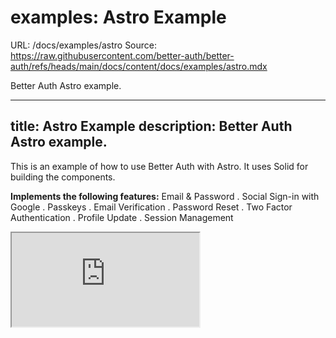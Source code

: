 # examples: Astro Example
URL: /docs/examples/astro
Source: https://raw.githubusercontent.com/better-auth/better-auth/refs/heads/main/docs/content/docs/examples/astro.mdx

Better Auth Astro example.

***

title: Astro Example
description: Better Auth Astro example.
---------------------------------------

This is an example of how to use Better Auth with Astro. It uses Solid for building the components.

**Implements the following features:**
Email & Password . Social Sign-in with Google . Passkeys . Email Verification . Password Reset . Two Factor Authentication . Profile Update . Session Management

<ForkButton url="better-auth/examples/tree/main/astro-example" />

<iframe
  src="https://stackblitz.com/github/better-auth/examples/tree/main/astro-example?codemirror=1&fontsize=14&hidenavigation=1&runonclick=1&hidedevtools=1"
  style={{
    width: "100%",
    height: "500px",
    border: 0,
    borderRadius: "4px",
    overflow: "hidden"
 }}
  title="Better Auth Astro+Solid Example"
  allow="accelerometer; ambient-light-sensor; camera; encrypted-media; geolocation; gyroscope; hid; microphone; midi; payment; usb; vr; xr-spatial-tracking"
  sandbox="allow-forms allow-modals allow-popups allow-presentation allow-same-origin allow-scripts"
/>

## How to run

1. Clone the code sandbox (or the repo) and open it in your code editor

2. Provide .env file with the following variables
   ```txt
   GOOGLE_CLIENT_ID=
   GOOGLE_CLIENT_SECRET=
   BETTER_AUTH_SECRET=
   ```
   //if you don't have these, you can get them from the google developer console. If you don't want to use google sign-in, you can remove the google config from the `auth.ts` file.

3. Run the following commands
   ```bash
   pnpm install
   pnpm run dev
   ```

4. Open the browser and navigate to `http://localhost:3000`


